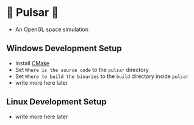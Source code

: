 # 🚀 Pulsar 💫
- An OpenGL space simulation

## Windows Development Setup
- Install [CMake](https://cmake.org/download/)
- Set `Where is the source code` to the `pulsar` directory
- Set `Where to build the binaries` to the `build` directory inside `pulsar`
- write more here later

## Linux Development Setup
- write more here later
